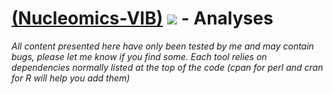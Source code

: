 [(Nucleomics-VIB)](https://github.com/Nucleomics-VIB)
![](ngstools.png) - Analyses
==========

*All content presented here have only been tested by me and may contain bugs, please let me know if you find some. Each tool relies on dependencies normally listed at the top of the code (cpan for perl and cran for R will help you add them)*
